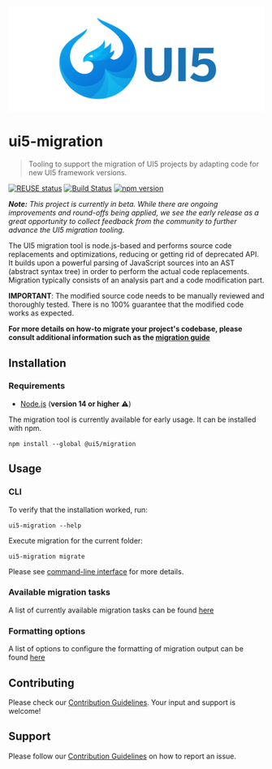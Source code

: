![UI5 logo](./docs/images/UI5_logo_wide.png)

# ui5-migration
> Tooling to support the migration of UI5 projects by adapting code for new UI5 framework versions.

[![REUSE status](https://api.reuse.software/badge/github.com/SAP/ui5-migration)](https://api.reuse.software/info/github.com/SAP/ui5-migration)
[![Build Status](https://dev.azure.com/sap/opensource/_apis/build/status/SAP.ui5-migration?branchName=master)](https://dev.azure.com/sap/opensource/_build/latest?definitionId=41&branchName=master)
[![npm version](https://badge.fury.io/js/%40ui5%2Fmigration.svg)](https://www.npmjs.com/package/@ui5/migration)

_**Note:** This project is currently in beta. While there are ongoing improvements and round-offs being applied, we see the early release as a great opportunity to collect feedback from the community to further advance the UI5 migration tooling._

The UI5 migration tool is node.js-based and performs source code replacements and optimizations, reducing or getting rid of deprecated API. It builds upon a powerful parsing of JavaScript sources into an AST (abstract syntax tree) in order to perform the actual code replacements. Migration typically consists of an analysis part and a code modification part.

**IMPORTANT**: The modified source code needs to be manually reviewed and thoroughly tested. There is no 100% guarantee that the modified code works as expected.

**For more details on how-to migrate your project's codebase, please consult additional information such as the [migration guide](./docs/guide/migrationguide.md)**


## Installation

### Requirements
- [Node.js](https://nodejs.org/) (**version 14 or higher** ⚠️)

The migration tool is currently available for early usage. It can be installed with npm.
```cli
npm install --global @ui5/migration
```

## Usage
### CLI

To verify that the installation worked, run:
```cli
ui5-migration --help
```

Execute migration for the current folder:
```cli
ui5-migration migrate
```

Please see [command-line interface](./docs/guide/cli.md) for more details.


### Available migration tasks
A list of currently available migration tasks can be found [here](./docs/guide/tasks.md)

### Formatting options
A list of options to configure the formatting of migration output can be found [here](./docs/guide/print.md)

## Contributing
Please check our [Contribution Guidelines](https://github.com/SAP/ui5-migration/blob/master/CONTRIBUTING.md). Your input and support is welcome!

## Support
Please follow our [Contribution Guidelines](https://github.com/SAP/ui5-migration/blob/master/CONTRIBUTING.md#report-an-issue) on how to report an issue.
